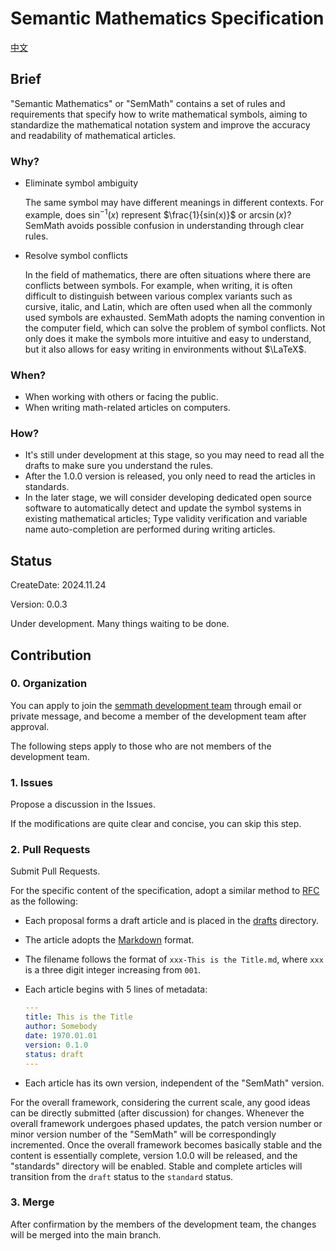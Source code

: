 # Semantic Mathematics Specification

[中文](README_zh.md)

## Brief

"Semantic Mathematics" or "SemMath" contains a set of rules and requirements that specify how to write mathematical symbols, aiming to standardize the mathematical notation system and improve the accuracy and readability of mathematical articles.

### Why?

- Eliminate symbol ambiguity

  The same symbol may have different meanings in different contexts. For example, does $\sin^{-1}(x)$ represent $\frac{1}{sin(x)}$ or $\arcsin(x)$? SemMath avoids possible confusion in understanding through clear rules.

- Resolve symbol conflicts

  In the field of mathematics, there are often situations where there are conflicts between symbols. For example, when writing, it is often difficult to distinguish between various complex variants such as cursive, italic, and Latin, which are often used when all the commonly used symbols are exhausted. SemMath adopts the naming convention in the computer field, which can solve the problem of symbol conflicts. Not only does it make the symbols more intuitive and easy to understand, but it also allows for easy writing in environments without $\LaTeX$.

### When?

- When working with others or facing the public.
- When writing math-related articles on computers.

### How?

- It's still under development at this stage, so you may need to read all the drafts to make sure you understand the rules.
- After the 1.0.0 version is released, you only need to read the articles in standards.
- In the later stage, we will consider developing dedicated open source software to automatically detect and update the symbol systems in existing mathematical articles; Type validity verification and variable name auto-completion are performed during writing articles.

## Status

CreateDate: 2024.11.24

Version: 0.0.3

Under development. Many things waiting to be done.

## Contribution

### 0. Organization

You can apply to join the [semmath development team](https://github.com/semmath) through email or private message, and become a member of the development team after approval.

The following steps apply to those who are not members of the development team.

### 1. Issues

Propose a discussion in the Issues.

If the modifications are quite clear and concise, you can skip this step.

### 2. Pull Requests

Submit Pull Requests.

For the specific content of the specification, adopt a similar method to [RFC](https://www.rfc-editor.org/) as the following:

- Each proposal forms a draft article and is placed in the [drafts](./drafts/) directory.
- The article adopts the [Markdown](https://www.markdownguide.org/) format.
- The filename follows the format of `xxx-This is the Title.md`, where `xxx` is a three digit integer increasing from `001`.
- Each article begins with 5 lines of metadata:

  ```yml
  ---
  title: This is the Title
  author: Somebody
  date: 1970.01.01
  version: 0.1.0
  status: draft
  ---
  ```

- Each article has its own version, independent of the "SemMath" version.

For the overall framework, considering the current scale, any good ideas can be directly submitted (after discussion) for changes. Whenever the overall framework undergoes phased updates, the patch version number or minor version number of the "SemMath" will be correspondingly incremented. Once the overall framework becomes basically stable and the content is essentially complete, version 1.0.0 will be released, and the "standards" directory will be enabled. Stable and complete articles will transition from the `draft` status to the `standard` status.

### 3. Merge

After confirmation by the members of the development team, the changes will be merged into the main branch.
